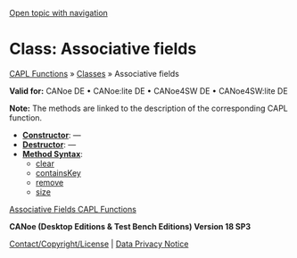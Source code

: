 [Open topic with navigation](../../../../CANoeDEFamily.htm#Topics/CAPLFunctions/ObjectOrientedProg/CAPLfunctionsOOPAssociativeFields.md)

# Class: Associative fields

[CAPL Functions](../CAPLfunctions.md) » [Classes](CAPLfunctionsOOPClassesObjects.md) » Associative fields

**Valid for:** CANoe DE • CANoe:lite DE • CANoe4SW DE • CANoe4SW:lite DE

**Note:** The methods are linked to the description of the corresponding CAPL function.

- **[Constructor](../../Shared/CAPL/General/ClassesAndObjects.md)**: —
- **[Destructor](../../Shared/CAPL/General/ClassesAndObjects.md)**: —
- **[Method Syntax](../../Shared/CAPL/General/ClassesAndObjects.md)**:
  - [clear](../AssociativeFields/Functions/CAPLfunctionClear.md)
  - [containsKey](../AssociativeFields/Functions/CAPLfunctionContainsKey.md)
  - [remove](../AssociativeFields/Functions/CAPLfunctionRemove.md)
  - [size](../AssociativeFields/Functions/CAPLfunctionSize.md)

[Associative Fields CAPL Functions](../AssociativeFields/CAPLfunctionsAssociativeFieldOverview.md)

**CANoe (Desktop Editions & Test Bench Editions) Version 18 SP3**

[Contact/Copyright/License](../../Shared/ContactCopyrightLicense.md) | [Data Privacy Notice](https://www.vector.com/int/en/company/get-info/privacy-policy/)
